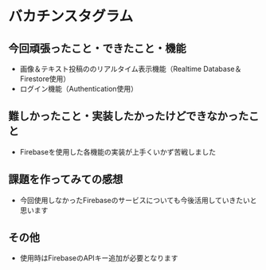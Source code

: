 # バカチンスタグラム

## 今回頑張ったこと・できたこと・機能
- 画像＆テキスト投稿ののリアルタイム表示機能（Realtime Database＆Firestore使用）
- ログイン機能（Authentication使用）

## 難しかったこと・実装したかったけどできなかったこと
- Firebaseを使用した各機能の実装が上手くいかず苦戦しました

## 課題を作ってみての感想
- 今回使用しなかったFirebaseのサービスについても今後活用していきたいと思います

## その他
- 使用時はFirebaseのAPIキー追加が必要となります
